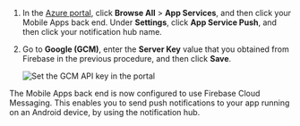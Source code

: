1. In the [Azure portal](https://portal.azure.cn/), click **Browse All** > **App Services**, and then click your Mobile Apps back end. Under **Settings**, click **App Service Push**, and then click your notification hub name.
2. Go to **Google (GCM)**, enter the **Server Key** value that you obtained from Firebase in the previous procedure, and then click **Save**.

    ![Set the GCM API key in the portal](./media/app-service-mobile-android-configure-push/mobile-push-api-key.png)

The Mobile Apps back end is now configured to use Firebase Cloud Messaging. This enables you to send push notifications to your app running on an Android device, by using the notification hub.

<!-- URLs. -->

<!-- images -->